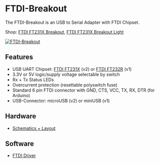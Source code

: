 # FTDI-Breakout
The FTDI-Breakout is an USB to Serial Adapter with FTDI Chipset.

Shop:
[FTDI FT231X Breakout](http://www.watterott.com/en/FTDI-Breakout-Reloaded-V2),
[FTDI FT231X Breakout Light](http://www.watterott.com/en/FTDI-Breakout-Reloaded-V2-Light)

[![FTDI-Breakout](https://raw.github.com/watterott/FTDI-Breakout/master/img/ftdi-breakout.jpg)](http://www.watterott.com/en/FTDI-Breakout-Reloaded-V2)


## Features
* USB UART Chipset: [FTDI FT231X](http://www.ftdichip.com/Products/ICs/FT231X.html) (v2) or [FTDI FT232R](http://www.ftdichip.com/Products/ICs/FT232R.htm) (v1)
* 3.3V or 5V logic/supply voltage selectable by switch
* Rx + Tx Status LEDs
* Overcurrent protection (resettable polyswitch fuse)
* Standard 6 pin FTDI connector with GND, CTS, VCC, TX, RX, DTR (for Arduino)
* USB-Connector: microUSB (v2) or miniUSB (v1)


## Hardware
* [Schematics + Layout](https://github.com/watterott/FTDI-Breakout/tree/master/pcb)


## Software
* [FTDI Driver](http://www.ftdichip.com/Drivers/VCP.htm)
